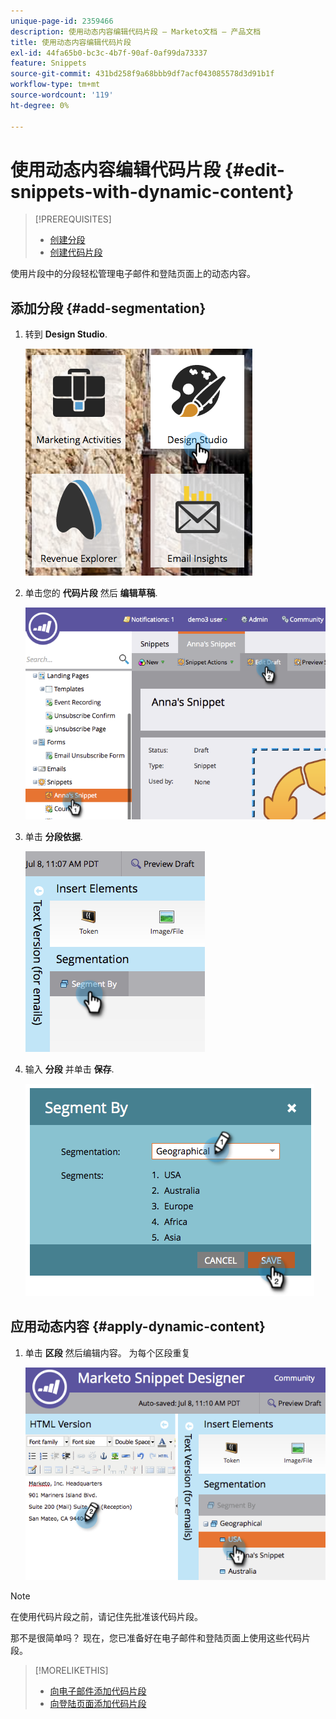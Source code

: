 ```yaml
---
unique-page-id: 2359466
description: 使用动态内容编辑代码片段 — Marketo文档 — 产品文档
title: 使用动态内容编辑代码片段
exl-id: 44fa65b0-bc3c-4b7f-90af-0af99da73337
feature: Snippets
source-git-commit: 431bd258f9a68bbb9df7acf043085578d3d91b1f
workflow-type: tm+mt
source-wordcount: '119'
ht-degree: 0%

---
```


# 使用动态内容编辑代码片段 {#edit-snippets-with-dynamic-content}

>[!PREREQUISITES]
>
>* [创建分段](/help/marketo/product-docs/personalization/segmentation-and-snippets/segmentation/create-a-segmentation.md)
>* [创建代码片段](/help/marketo/product-docs/personalization/segmentation-and-snippets/snippets/create-a-snippet.md)

使用片段中的分段轻松管理电子邮件和登陆页面上的动态内容。

## 添加分段 {#add-segmentation}

1. 转到 **Design Studio**.

   ![](assets/designstudio-1.png)

1. 单击您的 **代码片段** 然后 **编辑草稿**.

   ![](assets/image2014-9-16-8-3a59-3a14.png)

1. 单击 **分段依据**.

   ![](assets/image2014-9-16-8-3a59-3a27.png)

1. 输入 **分段** 并单击 **保存**.

   ![](assets/image2014-9-16-8-3a59-3a42.png)

## 应用动态内容 {#apply-dynamic-content}

1. 单击 **区段** 然后编辑内容。 为每个区段重复

   ![](assets/image2014-9-16-8-3a59-3a59.png)

>[!NOTE]
>
>在使用代码片段之前，请记住先批准该代码片段。

那不是很简单吗？ 现在，您已准备好在电子邮件和登陆页面上使用这些代码片段。

>[!MORELIKETHIS]
>
>* [向电子邮件添加代码片段](/help/marketo/product-docs/email-marketing/general/functions-in-the-editor/add-a-snippet-to-an-email.md)
>* [向登陆页面添加代码片段](/help/marketo/product-docs/demand-generation/landing-pages/personalizing-landing-pages/add-a-snippet-to-a-landing-page.md)

